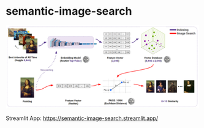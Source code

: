 # semantic-image-search

![Architecture](architecture.PNG)

Streamlit App: https://semantic-image-search.streamlit.app/